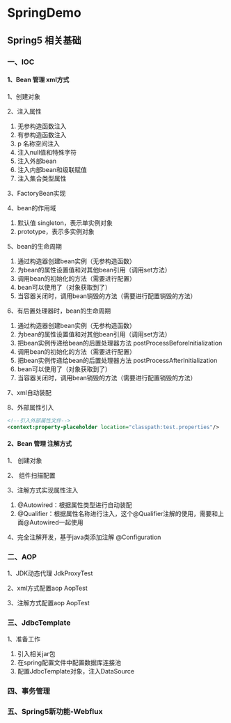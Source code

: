# SpringDemo

## Spring5 相关基础

### 一、IOC
#### 1、Bean 管理 xml方式
1、创建对象

2、注入属性
1. 无参构造函数注入
2. 有参构造函数注入
3. p 名称空间注入
4. 注入null值和特殊字符
5. 注入外部bean
6. 注入内部bean和级联赋值
7. 注入集合类型属性

3、FactoryBean实现

4、bean的作用域
1. 默认值 singleton，表示单实例对象
2. prototype，表示多实例对象

5、bean的生命周期
1. 通过构造器创建bean实例（无参构造函数）
2. 为bean的属性设置值和对其他bean引用（调用set方法）
3. 调用bean的初始化的方法（需要进行配置）
4. bean可以使用了（对象获取到了）
5. 当容器关闭时，调用bean销毁的方法（需要进行配置销毁的方法）

6、有后置处理器时，bean的生命周期
1. 通过构造器创建bean实例（无参构造函数）
2. 为bean的属性设置值和对其他bean引用（调用set方法）
3. 把bean实例传递给bean的后置处理器方法 postProcessBeforeInitialization
4. 调用bean的初始化的方法（需要进行配置）
5. 把bean实例传递给bean的后置处理器方法 postProcessAfterInitialization
6. bean可以使用了（对象获取到了）
7. 当容器关闭时，调用bean销毁的方法（需要进行配置销毁的方法）

7、xml自动装配

8、外部属性引入
```xml
<!--引入外部属性文件-->
<context:property-placeholder location="classpath:test.properties"/>
```

#### 2、Bean 管理 注解方式
1、 创建对象

2、 组件扫描配置

3、注解方式实现属性注入
1. @Autowired：根据属性类型进行自动装配
2. @Qualifier：根据属性名称进行注入，这个@Qualifier注解的使用，需要和上面@Autowired一起使用

4、完全注解开发，基于java类添加注解 @Configuration

### 二、AOP
1、JDK动态代理 JdkProxyTest

2、xml方式配置aop AopTest

3、注解方式配置aop AopTest

### 三、JdbcTemplate
1、准备工作
1. 引入相关jar包
2. 在spring配置文件中配置数据库连接池
3. 配置JdbcTemplate对象，注入DataSource

### 四、事务管理

### 五、Spring5新功能-Webflux